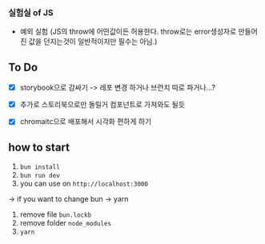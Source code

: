 ### 실험실 of JS
* 예외 실험 (JS의 throw에 어떤값이든 허용한다. throw로는 error생성자로 만들어진 값을 던지는것이 일반적이지만 필수는 아님.)

## To Do
* [x] storybook으로 감싸기 -> 레포 변경 하거나 브런치 따로 파거나...?
* [x] 추가로 스토리북으로만 돌릴거 컴포넌트로 가져와도 될듯
* [x] chromaitc으로 배포해서 시각화 편하게 하기


## how to start
1. `bun install`
2. `bun run dev`
3. you can use on `http://localhost:3000`

-> if you want to change bun -> yarn
1. remove file `bun.lockb`
2. remove folder `node_modules`
3. `yarn`
